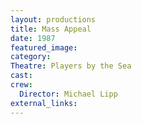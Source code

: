 ```yaml
---
layout: productions
title: Mass Appeal
date: 1987
featured_image: 
category:
Theatre: Players by the Sea
cast:
crew:
  Director: Michael Lipp
external_links:
---
```

